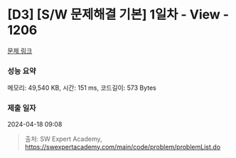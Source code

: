 # [D3] [S/W 문제해결 기본] 1일차 - View - 1206 

[문제 링크](https://swexpertacademy.com/main/code/problem/problemDetail.do?contestProbId=AV134DPqAA8CFAYh) 

### 성능 요약

메모리: 49,540 KB, 시간: 151 ms, 코드길이: 573 Bytes

### 제출 일자

2024-04-18 09:08



> 출처: SW Expert Academy, https://swexpertacademy.com/main/code/problem/problemList.do